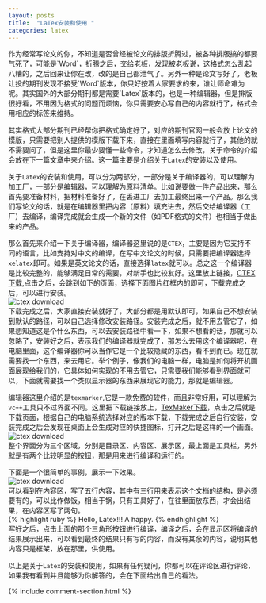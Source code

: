 ```yaml
---
layout: posts
title:  "LaTex安装和使用 "
categories: latex
---
```

<p style="font-size: 14px;">作为经常写论文的你，不知道是否曾经被论文的排版折腾过，被各种排版搞的都要气死了，可能是`Word`，折腾之后，交给老板，发现被老板说，这格式怎么乱起八糟的，之后回来让你在改，改的是自己都泄气了。另外一种是论文写好了，老板让投的期刊发现不接受`Word`版本，你只好按着人家要求的来，谁让师命难为呢。其实国外的大部分期刊都是需要`Latex`版本的，也是一种编辑器，但是排版很好看，不用因为格式的问题而烦恼，你只需要安心写自己的内容就行了，格式会用相应的标签来维持。

其实格式大部分期刊已经帮你把格式确定好了，对应的期刊官网一般会放上论文的模版，只需要把别人提供的模版下载下来，直接在里面填写内容就行了，其他的就不需要问了，但是这里你最少要懂一些命令，才知道怎么去修改，关于命令的介绍会放在下一篇文章中来介绍。这一篇主要是介绍关于`Latex`的安装以及使用。

关于`Latex`的安装和使用，可以分为两部分，一部分是关于编译器的，可以理解为加工厂，一部分是编辑器，可以理解为原料清单。比如说要做一件产品出来，那么首先要准备材料，把材料准备好了，在丢进工厂去加工最终出来一个产品。那么我们写论文的话，就是在编辑器里把内容（原料）填充进去，然后交给编译器（工厂）去编译，编译完成就会生成一个新的文件（如PDF格式的文件）也相当于做出来的产品。  

那么首先来介绍一下关于编译器，编译器这里说的是`CTEX`，主要是因为它支持不同的语言，比如支持对中文的编译，在写中文论文的时候，只需要把编译器选择`xelatex`即可。如果是英文论文的话，直接选择`latex`就可以。总之这一个编译器是比较完整的，能够满足日常的需要，对新手也比较友好。这里放上链接，[CTEX下载][ctex download],点击之后，会跳到如下的页面，选择下面图片红框内的即可，下载完成之后，可以进行安装。  
<img src="{{ '/assets/images/latex/ctex.jpg' }}" alt="ctex download"/>   
下载完成之后，大家直接安装就好了，大部分都是用默认即可，如果自己不想安装到默认的路径，可以自己选择修改安装路径。安装完成之后，就不用去管它了，如果想知道这是个什么东西，可以去安装路径中看一下，如果不想看的话，那就可以忽略了，安装好之后，表示我们的编译器就完成了，那怎么去用这个编译器呢，在电脑里面，这个编译器你可以当作它是一个比较隐藏的东西，看不到而已。现在就需要找一个东西，来去用它。举个例子，像我们的电脑一样，电脑是如何将开机画面展现给我们的，它具体如何实现的不用去管它，只需要我们能够看到界面就可以，下面就需要找一个类似显示器的东西来展现它的能力，那就是编辑器。

编辑器这里介绍的是`texmarker`,它是一款免费的软件，而且非常好用，可以理解为`vc++`工具只不过界面不同。这里把下载链接放上，[TexMaker下载][texmaker]，点击之后就是下载页面，根据自己的电脑系统选择对应的版本下载，下载完成之后自行安装，安装完成之后会发现在桌面上会生成对应的快捷图标，打开之后是这样的一个画面。  
<img src="{{ '/assets/images/latex/texmaker.jpg' }}" alt="ctex download"/>    
整个界面分为三个区域，分别是目录区、内容区、展示区，最上面是工具栏，另外就是有两个比较明显的按钮，那是用来进行编译和运行的。  

下面是一个很简单的事例，展示一下效果。  
<img src="{{ '/assets/images/latex/demo.jpg' }}" alt="ctex download"/>    
可以看到在内容区，写了五行内容，其中有三行用来表示这个文档的结构，是必须要有的，可以比作做饭，相当于锅，只有工具好了，在往里面放东西，才会出结果，在内容区写了两句。  
{% highlight ruby %}
Hello, Latex!!!
A happy. 
{% endhighlight %}  
写好之后，点击上面的那个三角形按钮进行编译，编译之后，会在显示区将编译的结果展示出来，可以看到最终的结果只有写的内容，而没有其余的内容，说明其他内容只是框架，放在那里，供使用。  

以上是关于`Latex`的安装和使用，如果有任何疑问，你都可以在评论区进行评论，如果我有看到并且能够为你解答的，会在下面给出自己的看法。

{% include comment-section.html %}



[ctex download]: [https://mirrors.tuna.tsinghua.edu.cn/ctex/legacy/2.9/]
[texmaker]:[http://www.xm1math.net/texmaker/download.html]